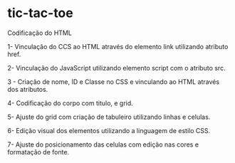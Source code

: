 # tic-tac-toe

Codificação do HTML

1- Vinculação do CCS ao HTML através do elemento link utilizando atributo href.


2- Vinculação do JavaScript utilizando elemento script com o atributo src.


3 - Criação de nome, ID e Classe no CSS e vinculando ao HTML através dos atributos.

4- Codificação do corpo com titulo, e grid.

5- Ajuste do grid com criação de tabuleiro utilizando linhas e celulas.

6- Edição visual dos elementos utilizando a linguagem de estilo CSS.

7- Ajuste do posicionamento das celulas com edição nas cores e formatação de fonte.